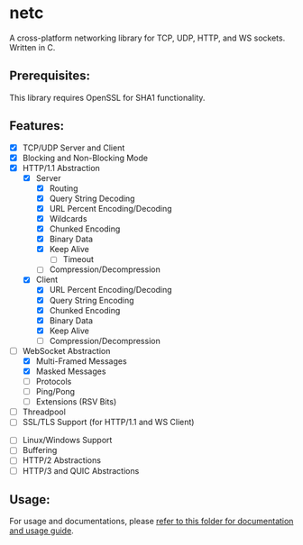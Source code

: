 # netc

A cross-platform networking library for TCP, UDP, HTTP, and WS sockets. Written in C.

## Prerequisites:
This library requires OpenSSL for SHA1 functionality.

## Features:

- [X] TCP/UDP Server and Client
- [X] Blocking and Non-Blocking Mode
- [X] HTTP/1.1 Abstraction
    - [X] Server
        - [X] Routing
        - [X] Query String Decoding
        - [X] URL Percent Encoding/Decoding
        - [X] Wildcards
        - [X] Chunked Encoding
        - [X] Binary Data
        - [X] Keep Alive
            - [ ] Timeout 
        - [ ] Compression/Decompression
    - [X] Client
        - [X] URL Percent Encoding/Decoding
        - [X] Query String Encoding
        - [X] Chunked Encoding
        - [X] Binary Data
        - [X] Keep Alive
        - [ ] Compression/Decompression
- [ ] WebSocket Abstraction
    - [x] Multi-Framed Messages
    - [x] Masked Messages
    - [ ] Protocols
    - [ ] Ping/Pong
    - [ ] Extensions (RSV Bits)
- [ ] Threadpool
- [ ] SSL/TLS Support (for HTTP/1.1 and WS Client)
<!-- In my opinion, there is no point of providing SSL suport for servers due to reverse proxies providing them. -->
- [ ] Linux/Windows Support
- [ ] Buffering
- [ ] HTTP/2 Abstractions
- [ ] HTTP/3 and QUIC Abstractions

## Usage:

For usage and documentations, please [refer to this folder for documentation and usage guide](https://github.com/Altanis/netc/tree/main/docs).
